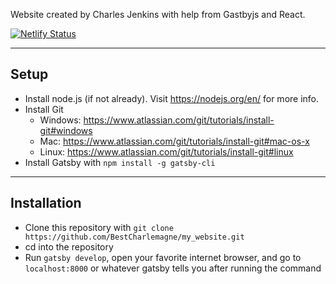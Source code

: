 Website created by Charles Jenkins with help from Gastbyjs and React.

[![Netlify Status](https://api.netlify.com/api/v1/badges/4254f364-297f-4bd5-ac4d-a775099a7da6/deploy-status)](https://app.netlify.com/sites/upbeat-heyrovsky-3411e7/deploys)

---

## Setup

- Install node.js (if not already). Visit https://nodejs.org/en/ for more info.
- Install Git
  - Windows: https://www.atlassian.com/git/tutorials/install-git#windows
  - Mac: https://www.atlassian.com/git/tutorials/install-git#mac-os-x
  - Linux: https://www.atlassian.com/git/tutorials/install-git#linux
- Install Gatsby with `npm install -g gatsby-cli`

---

## Installation

- Clone this repository with `git clone https://github.com/BestCharlemagne/my_website.git`
- cd into the repository
- Run `gatsby develop`, open your favorite internet browser, and go to `localhost:8000` or whatever gatsby tells you after running the command
